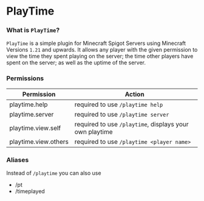 # PlayTime
### What is `PlayTime`?
`PlayTime` is a simple plugin for Minecraft Spigot Servers using Minecraft Versions `1.21` and upwards. It allows any player with the given permission to view the time they spent playing on the server; the time other players have spent on the server; as well as the uptime of the server.

### Permissions
| Permission           | Action                                                  |
|----------------------|---------------------------------------------------------|
| playtime.help        | required to use `/playtime help`                        |
| playtime.server      | required to use `/playtime server`                      |
| playtime.view.self   | required to use `/playtime`, displays your own playtime |
| playtime.view.others | required to use `/playtime <player name>`               |

### Aliases
Instead of `/playtime` you can also use
- /pt
- /timeplayed